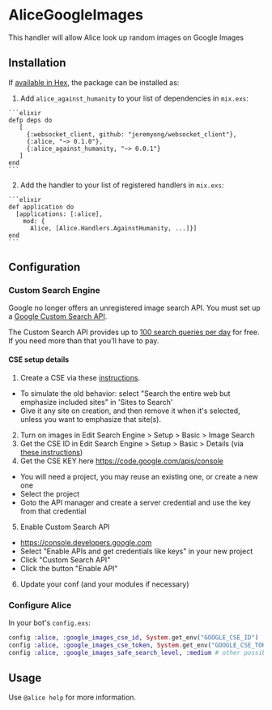 # AliceGoogleImages

This handler will allow Alice look up random images on Google Images

## Installation

If [available in Hex](https://hex.pm/packages/alice_against_humanity), the package can be installed as:

  1. Add `alice_against_humanity` to your list of dependencies in `mix.exs`:

    ```elixir
    defp deps do
       [
         {:websocket_client, github: "jeremyong/websocket_client"},
         {:alice, "~> 0.1.0"},
         {:alice_against_humanity, "~> 0.0.1"}
       ]
    end
    ```

  2. Add the handler to your list of registered handlers in `mix.exs`:

    ```elixir
    def application do
      [applications: [:alice],
        mod: {
          Alice, [Alice.Handlers.AgainstHumanity, ...]}]
    end
    ```

## Configuration

### Custom Search Engine
Google no longer offers an unregistered image search API. You must set up a
[Google Custom Search API](https://developers.google.com/custom-search/docs/overview).

The Custom Search API provides up to [100 search queries per day](https://developers.google.com/custom-search/json-api/v1/overview) for free.
If you need more than that you'll have to pay.

#### CSE setup details
1. Create a CSE via these [instructions](https://developers.google.com/custom-search/docs/tutorial/creatingcse).
  - To simulate the old behavior:  select "Search the entire web but emphasize included sites" in 'Sites to Search'
  - Give it any site on creation, and then remove it when it's selected, unless you want to emphasize that site(s).
2. Turn on images in Edit Search Engine > Setup > Basic > Image Search
3. Get the CSE ID in Edit Search Engine > Setup > Basic > Details (via [these instructions](https://support.google.com/customsearch/answer/2649143?hl=en))
4. Get the CSE KEY here https://code.google.com/apis/console
  - You will need a project, you may reuse an existing one, or create a new one
  - Select the project
  - Goto the API manager and create a server credential and use the key from that credential
5. Enable Custom Search API
  - https://console.developers.google.com
  - Select "Enable APIs and get credentials like keys" in your new project
  - Click "Custom Search API"
  - Click the button "Enable API"
6. Update your conf (and your modules if necessary)

### Configure Alice

In your bot's `config.exs`:

```elixir
config :alice, :google_images_cse_id, System.get_env("GOOGLE_CSE_ID")
config :alice, :google_images_cse_token, System.get_env("GOOGLE_CSE_TOKEN")
config :alice, :google_images_safe_search_level, :medium # other possible values are :high or :off
```

## Usage

Use `@alice help` for more information.

